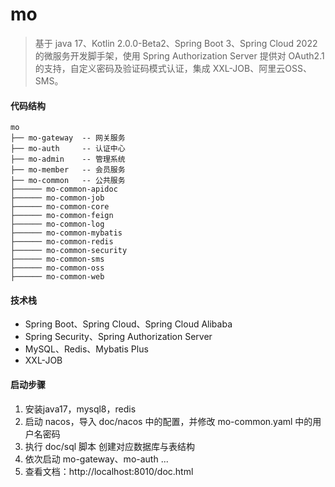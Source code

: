 # mo

> 基于 java 17、Kotlin 2.0.0-Beta2、Spring Boot 3、Spring Cloud 2022 的微服务开发脚手架，使用 Spring Authorization Server 提供对 OAuth2.1
> 的支持，自定义密码及验证码模式认证，集成 XXL-JOB、阿里云OSS、SMS。

#### 代码结构

```text
mo
├── mo-gateway  -- 网关服务
├── mo-auth     -- 认证中心
├── mo-admin    -- 管理系统
├── mo-member   -- 会员服务
├── mo-common   -- 公共服务
├────── mo-common-apidoc
├────── mo-common-job
├────── mo-common-core 
├────── mo-common-feign
├────── mo-common-log
├────── mo-common-mybatis
├────── mo-common-redis
├────── mo-common-security
├────── mo-common-sms
├────── mo-common-oss
├────── mo-common-web
```

#### 技术栈

* Spring Boot、Spring Cloud、Spring Cloud Alibaba
* Spring Security、Spring Authorization Server
* MySQL、Redis、Mybatis Plus
* XXL-JOB

#### 启动步骤

1. 安装java17，mysql8，redis
2. 启动 nacos，导入 doc/nacos 中的配置，并修改 mo-common.yaml 中的用户名密码
3. 执行 doc/sql 脚本 创建对应数据库与表结构
4. 依次启动 mo-gateway、mo-auth ...
5. 查看文档：http://localhost:8010/doc.html